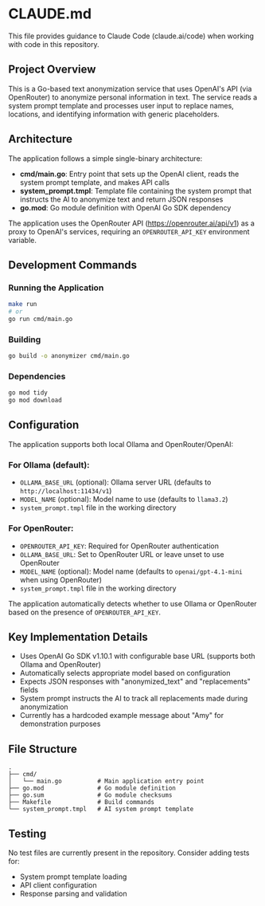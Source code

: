 # CLAUDE.md

This file provides guidance to Claude Code (claude.ai/code) when working with code in this repository.

## Project Overview

This is a Go-based text anonymization service that uses OpenAI's API (via OpenRouter) to anonymize personal information in text. The service reads a system prompt template and processes user input to replace names, locations, and identifying information with generic placeholders.

## Architecture

The application follows a simple single-binary architecture:

- **cmd/main.go**: Entry point that sets up the OpenAI client, reads the system prompt template, and makes API calls
- **system_prompt.tmpl**: Template file containing the system prompt that instructs the AI to anonymize text and return JSON responses
- **go.mod**: Go module definition with OpenAI Go SDK dependency

The application uses the OpenRouter API (https://openrouter.ai/api/v1) as a proxy to OpenAI's services, requiring an `OPENROUTER_API_KEY` environment variable.

## Development Commands

### Running the Application
```bash
make run
# or
go run cmd/main.go
```

### Building
```bash
go build -o anonymizer cmd/main.go
```

### Dependencies
```bash
go mod tidy
go mod download
```

## Configuration

The application supports both local Ollama and OpenRouter/OpenAI:

### For Ollama (default):
- `OLLAMA_BASE_URL` (optional): Ollama server URL (defaults to `http://localhost:11434/v1`)
- `MODEL_NAME` (optional): Model name to use (defaults to `llama3.2`)
- `system_prompt.tmpl` file in the working directory

### For OpenRouter:
- `OPENROUTER_API_KEY`: Required for OpenRouter authentication
- `OLLAMA_BASE_URL`: Set to OpenRouter URL or leave unset to use OpenRouter
- `MODEL_NAME` (optional): Model name (defaults to `openai/gpt-4.1-mini` when using OpenRouter)
- `system_prompt.tmpl` file in the working directory

The application automatically detects whether to use Ollama or OpenRouter based on the presence of `OPENROUTER_API_KEY`.

## Key Implementation Details

- Uses OpenAI Go SDK v1.10.1 with configurable base URL (supports both Ollama and OpenRouter)
- Automatically selects appropriate model based on configuration
- Expects JSON responses with "anonymized_text" and "replacements" fields
- System prompt instructs the AI to track all replacements made during anonymization
- Currently has a hardcoded example message about "Amy" for demonstration purposes

## File Structure

```
.
├── cmd/
│   └── main.go          # Main application entry point
├── go.mod               # Go module definition
├── go.sum               # Go module checksums
├── Makefile             # Build commands
└── system_prompt.tmpl   # AI system prompt template
```

## Testing

No test files are currently present in the repository. Consider adding tests for:
- System prompt template loading
- API client configuration
- Response parsing and validation